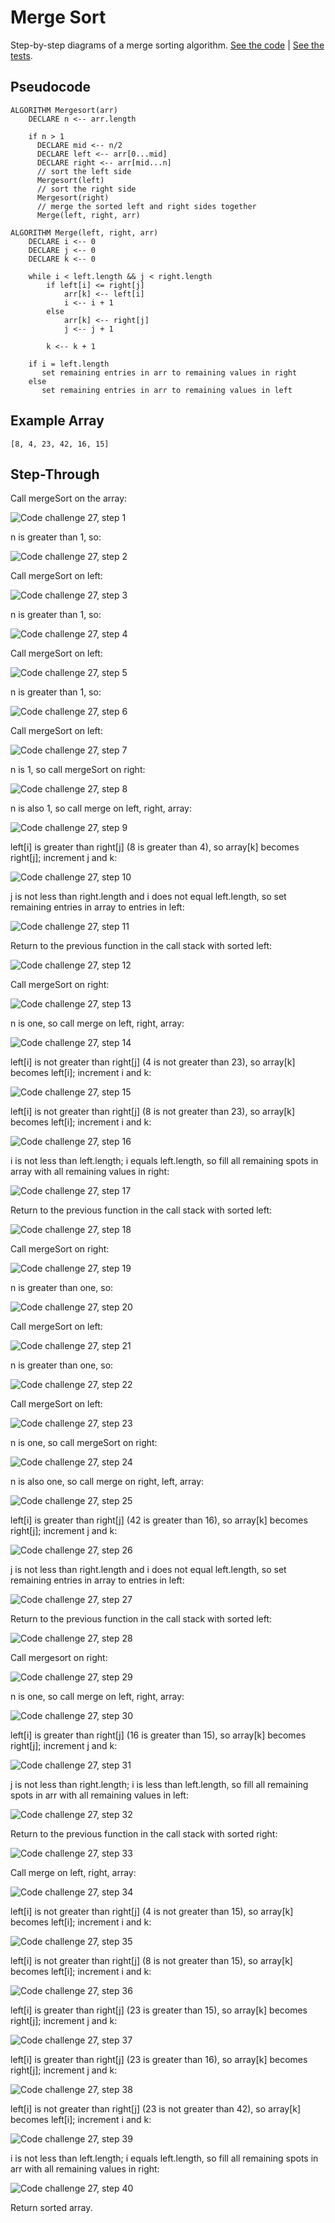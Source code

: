 # Merge Sort

Step-by-step diagrams of a merge sorting algorithm. [See the code](MergeSort.java) | [See the tests](../../../../../test/java/datastructures/sorting/sortingTest.java).

## Pseudocode

```
ALGORITHM Mergesort(arr)
    DECLARE n <-- arr.length

    if n > 1
      DECLARE mid <-- n/2
      DECLARE left <-- arr[0...mid]
      DECLARE right <-- arr[mid...n]
      // sort the left side
      Mergesort(left)
      // sort the right side
      Mergesort(right)
      // merge the sorted left and right sides together
      Merge(left, right, arr)

ALGORITHM Merge(left, right, arr)
    DECLARE i <-- 0
    DECLARE j <-- 0
    DECLARE k <-- 0

    while i < left.length && j < right.length
        if left[i] <= right[j]
            arr[k] <-- left[i]
            i <-- i + 1
        else
            arr[k] <-- right[j]
            j <-- j + 1

        k <-- k + 1

    if i = left.length
       set remaining entries in arr to remaining values in right
    else
       set remaining entries in arr to remaining values in left

```

## Example Array

`[8, 4, 23, 42, 16, 15]`

## Step-Through

Call mergeSort on the array:

![Code challenge 27, step 1](../../../resources/cc-27-01.png)

n is greater than 1, so:

![Code challenge 27, step 2](../../../resources/cc-27-02.png)

Call mergeSort on left:

![Code challenge 27, step 3](../../../resources/cc-27-03.png)

n is greater than 1, so:

![Code challenge 27, step 4](../../../resources/cc-27-04.png)

Call mergeSort on left:

![Code challenge 27, step 5](../../../resources/cc-27-05.png)

n is greater than 1, so:

![Code challenge 27, step 6](../../../resources/cc-27-06.png)

Call mergeSort on left:

![Code challenge 27, step 7](../../../resources/cc-27-07.png)

n is 1, so call mergeSort on right:

![Code challenge 27, step 8](../../../resources/cc-27-08.png)

n is also 1, so call merge on left, right, array:

![Code challenge 27, step 9](../../../resources/cc-27-09.png)

left[i] is greater than right[j] (8 is greater than 4), so array[k] becomes right[j]; increment j and k:

![Code challenge 27, step 10](../../../resources/cc-27-10.png)

j is not less than right.length and i does not equal left.length, so set remaining entries in array to entries in left:

![Code challenge 27, step 11](../../../resources/cc-27-11.png)

Return to the previous function in the call stack with sorted left:

![Code challenge 27, step 12](../../../resources/cc-27-12.png)

Call mergeSort on right:

![Code challenge 27, step 13](../../../resources/cc-27-13.png)

n is one, so call merge on left, right, array:

![Code challenge 27, step 14](../../../resources/cc-27-14.png)

left[i] is not greater than right[j] (4 is not greater than 23), so array[k] becomes left[i]; increment i and k:

![Code challenge 27, step 15](../../../resources/cc-27-15.png)

left[i] is not greater than right[j] (8 is not greater than 23), so array[k] becomes left[i]; increment i and k:

![Code challenge 27, step 16](../../../resources/cc-27-16.png)

i is not less than left.length; i equals left.length, so fill all remaining spots in array with all remaining values in right:

![Code challenge 27, step 17](../../../resources/cc-27-17.png)

Return to the previous function in the call stack with sorted left:

![Code challenge 27, step 18](../../../resources/cc-27-18.png)

Call mergeSort on right:

![Code challenge 27, step 19](../../../resources/cc-27-19.png)

n is greater than one, so:

![Code challenge 27, step 20](../../../resources/cc-27-20.png)

Call mergeSort on left:

![Code challenge 27, step 21](../../../resources/cc-27-21.png)

n is greater than one, so:

![Code challenge 27, step 22](../../../resources/cc-27-22.png)

Call mergeSort on left:

![Code challenge 27, step 23](../../../resources/cc-27-23.png)

n is one, so call mergeSort on right:

![Code challenge 27, step 24](../../../resources/cc-27-24.png)

n is also one, so call merge on right, left, array:

![Code challenge 27, step 25](../../../resources/cc-27-25.png)

left[i] is greater than right[j] (42 is greater than 16), so array[k] becomes right[j]; increment j and k:

![Code challenge 27, step 26](../../../resources/cc-27-26.png)

j is not less than right.length and i does not equal left.length, so set remaining entries in array to entries in left:

![Code challenge 27, step 27](../../../resources/cc-27-27.png)

Return to the previous function in  the call stack with sorted left:

![Code challenge 27, step 28](../../../resources/cc-27-28.png)

Call mergesort on right:

![Code challenge 27, step 29](../../../resources/cc-27-29.png)

n is one, so call merge on left, right, array:

![Code challenge 27, step 30](../../../resources/cc-27-30.png)

left[i] is greater than right[j] (16 is greater than 15), so array[k] becomes right[j]; increment j and k:

![Code challenge 27, step 31](../../../resources/cc-27-31.png)

j is not less than right.length; i is less than left.length, so fill all remaining spots in arr with all remaining values in left:

![Code challenge 27, step 32](../../../resources/cc-27-32.png)

Return to the previous function in the call stack with sorted right:

![Code challenge 27, step 33](../../../resources/cc-27-33.png)

Call merge on left, right, array:

![Code challenge 27, step 34](../../../resources/cc-27-34.png)

left[i] is not greater than right[j] (4 is not greater than 15), so array[k] becomes left[i]; increment i and k:

![Code challenge 27, step 35](../../../resources/cc-27-35.png)

left[i] is not greater than right[j] (8 is not greater than 15), so array[k] becomes left[i]; increment i and k:

![Code challenge 27, step 36](../../../resources/cc-27-36.png)

left[i] is greater than right[j] (23 is greater than 15), so array[k] becomes right[j]; increment j and k:

![Code challenge 27, step 37](../../../resources/cc-27-37.png)

left[i] is greater than right[j] (23 is greater than 16), so array[k] becomes right[j]; increment j and k:

![Code challenge 27, step 38](../../../resources/cc-27-38.png)

left[i] is not greater than right[j] (23 is not greater than 42), so array[k] becomes left[i]; increment i and k:

![Code challenge 27, step 39](../../../resources/cc-27-39.png)

i is not less than left.length; i equals left.length, so fill all remaining spots in arr with all remaining values in right:

![Code challenge 27, step 40](../../../resources/cc-27-40.png)

Return sorted array.

